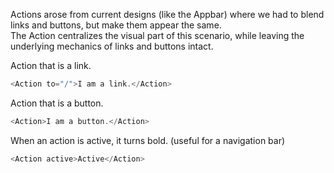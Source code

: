 Actions arose from current designs (like the Appbar) where we had to blend
links and buttons, but make them appear the same.  
The Action centralizes the visual part of this scenario, while leaving the
underlying mechanics of links and buttons intact.

Action that is a link.

```js
<Action to="/">I am a link.</Action>
```

Action that is a button.

```js
<Action>I am a button.</Action>
```

When an action is active, it turns bold. (useful for a navigation bar)

```js
<Action active>Active</Action>
```
